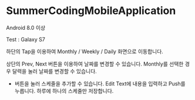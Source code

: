 # SummerCodingMobileApplication

Android 8.0 이상

Test : Galaxy S7

하단의 Tap을 이용하여 Monthly / Weekly / Daily 화면으로 이동합니다.

상단의 Prev, Next 버튼을 이용하여 날짜를 변경할 수 있습니다.
Monthly를 선택한 경우 달력을 눌러 날짜를 변경할 수 있습니다.

+ 버튼을 눌러 스케줄을 추가할 수 있습니다.
Edit Text에 내용을 입력하고 Push를 누릅니다.
하루에 하나의 스케줄만 저장합니다.
